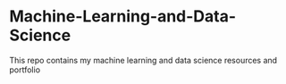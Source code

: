# Machine-Learning-and-Data-Science
This repo contains my machine learning and data science resources and portfolio 
